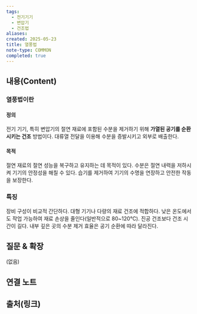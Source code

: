 ```yaml
---
tags:
  - 전기기기
  - 변압기
  - 건조법
aliases: 
created: 2025-05-23
title: 열풍법
note-type: COMMON
completed: true
---
```


## 내용(Content)
### 열풍법이란
#### 정의
전기 기기, 특히 변압기의 절연 재료에 포함된 수분을 제거하기 위해 **가열된 공기를 순환시키는 건조** 방법이다. 대류열 전달을 이용해 수분을 증발시키고 외부로 배출한다.

#### 목적
절연 재료의 절연 성능을 복구하고 유지하는 데 목적이 있다. 수분은 절연 내력을 저하시켜 기기의 안정성을 해칠 수 있다. 습기를 제거하여 기기의 수명을 연장하고 안전한 작동을 보장한다.

### 특징
장비 구성이 비교적 간단하다. 대형 기기나 다량의 재료 건조에 적합하다. 낮은 온도에서도 작업 가능하여 재료 손상을 줄인다(일반적으로 80~120℃). 진공 건조보다 건조 시간이 길다. 내부 깊은 곳의 수분 제거 효율은 공기 순환에 따라 달라진다.

## 질문 & 확장

(없음)

## 연결 노트

## 출처(링크)

